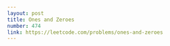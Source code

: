 ```yaml
---
layout: post
title: Ones and Zeroes
number: 474
link: https://leetcode.com/problems/ones-and-zeroes
---
```

